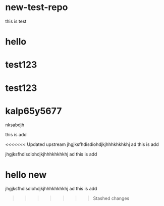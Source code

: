 # new-test-repo
this is test
# hello 

# test123
# test123

# kalp65y5677

nksabdjh


<p>this is add</p>



<<<<<<< Updated upstream
jhgjksfhdisdiohdjkjhhhkhkhkhj  ad this is add 

jhgjksfhdisdiohdjkjhhhkhkhkhj  ad this is add 


hello new
=======
jhgjksfhdisdiohdjkjhhhkhkhkhj  ad this is add
>>>>>>> Stashed changes
